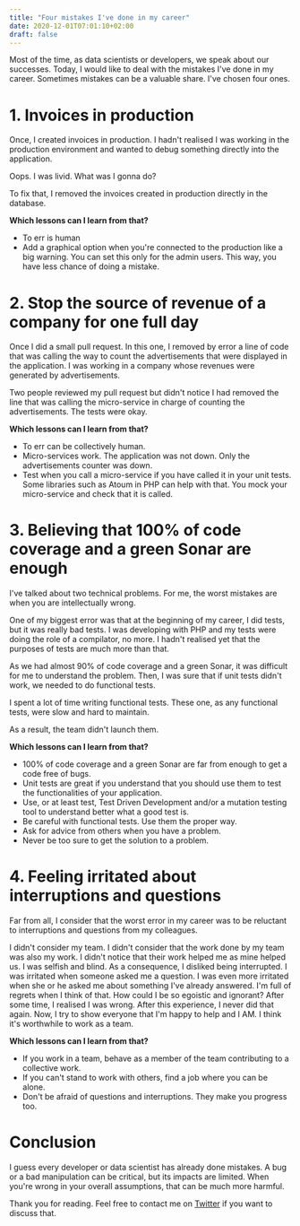 ```yaml
---
title: "Four mistakes I've done in my career"
date: 2020-12-01T07:01:10+02:00
draft: false
---
```


Most of the time, as data scientists or developers, we speak about our successes. Today, I would like to deal with the mistakes I've done in my career. Sometimes mistakes can be a valuable share.
I've chosen four ones.

# 1. Invoices in production
Once, I created invoices in production. I hadn't realised I was working in the production environment and wanted to debug something directly into the application.

Oops. I was livid. What was I gonna do?

To fix that, I removed the invoices created in production directly in the database.

**Which lessons can I learn from that?**

- To err is human
- Add a graphical option when you're connected to the production like a big warning. You can set this only for the admin users. This way, you have less chance of doing a mistake.

# 2. Stop the source of revenue of a company for one full day

Once I did a small pull request. In this one, I removed by error a line of code that was calling the way to count the advertisements that were displayed in the application. I was working in a company whose revenues were generated by advertisements.

Two people reviewed my pull request but didn't notice I had removed the line that was calling the micro-service in charge of counting the advertisements. The tests were okay.
 
 **Which lessons can I learn from that?**
 
 - To err can be collectively human.
 - Micro-services work. The application was not down. Only the advertisements counter was down.
 - Test when you call a micro-service if you have called it in your unit tests. Some libraries such as Atoum in PHP can help with that. You mock your micro-service and check that it is called.

# 3. Believing that 100% of code coverage and a green Sonar are enough
I've talked about two technical problems. For me, the worst mistakes are when you are intellectually wrong.

One of my biggest error was that at the beginning of my career, I did tests, but it was really bad tests. I was developing with PHP and my tests were doing the role of a compilator, no more. I hadn't realised yet that the purposes of tests are much more than that. 

As we had almost 90% of code coverage and a green Sonar, it was difficult for me to understand the problem. Then, I was sure that if unit tests didn't work, we needed to do functional tests.

I spent a lot of time writing functional tests. These one, as any functional tests, were slow and hard to maintain.

As a result, the team didn't launch them.

 **Which lessons can I learn from that?**
 - 100% of code coverage and a green Sonar are far from enough to get a code free of bugs.
 - Unit tests are great if you understand that you should use them to test the functionalities of your application.
 - Use, or at least test, Test Driven Development and/or a mutation testing tool to understand better what a good test is.
 - Be careful with functional tests. Use them the proper way.
 - Ask for advice from others when you have a problem.
 - Never be too sure to get the solution to a problem.

# 4. Feeling irritated about interruptions and questions
Far from all, I consider that the worst error in my career was to be reluctant to interruptions and questions from my colleagues. 

I didn't consider my team. I didn't consider that the work done by my team was also my work.
I didn't notice that their work helped me as mine helped us. I was selfish and blind. As a consequence, I disliked being interrupted. I was irritated when someone asked me a question. I was even more irritated when she or he asked me about something I've already answered. I'm full of regrets when I think of that. How could I be so egoistic and ignorant? After some time, I realised I was wrong. After this experience, I never did that again. Now, I try to show everyone that I'm happy to help and I AM. I think it's worthwhile to work as a team.

 **Which lessons can I learn from that?**
 - If you work in a team, behave as a member of the team contributing to a collective work.
 - If you can't stand to work with others, find a job where you can be alone.
 - Don't be afraid of questions and interruptions. They make you progress too.

# Conclusion

I guess every developer or data scientist has already done mistakes. A bug or a bad manipulation can be critical, but its impacts are limited. When you're wrong in your overall assumptions, that can be much more harmful.

Thank you for reading. Feel free to contact me on [Twitter](https://twitter.com/saby_nastasia) if you want to discuss that.
